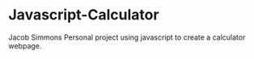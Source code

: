 # Javascript-Calculator 
Jacob Simmons
Personal project using javascript to create a calculator webpage.